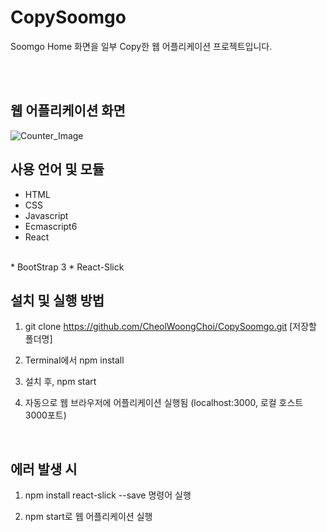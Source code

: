 # CopySoomgo

Soomgo Home 화면을 일부 Copy한 웹 어플리케이션 프로젝트입니다.

<br/><br/>


## 웹 어플리케이션 화면

![Counter_Image](./explanation_image.PNG)


## 사용 언어 및 모듈
* HTML
* CSS
* Javascript
* Ecmascript6
* React
<br/>
* BootStrap 3
* React-Slick



<br/>

## 설치 및 실행 방법

1. git clone https://github.com/CheolWoongChoi/CopySoomgo.git [저장할 폴더명]

2. Terminal에서 npm install

3. 설치 후, npm start

4. 자동으로 웹 브라우저에 어플리케이션 실행됨 (localhost:3000, 로컬 호스트 3000포트)

<br/>

## 에러 발생 시

1. npm install react-slick --save 명령어 실행

2. npm start로 웹 어플리케이션 실행





